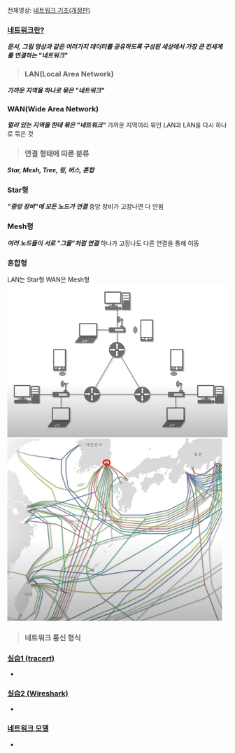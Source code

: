 전체영상: [네트워크 기초(개정판)](https://www.youtube.com/playlist?list=PL0d8NnikouEWcF1jJueLdjRIC4HsUlULi)

### [네트워크란?](https://youtu.be/Av9UFzl_wis?list=PL0d8NnikouEWcF1jJueLdjRIC4HsUlULi)

***문서, 그림 영상과 같은 여러가지 데이터를 공유하도록 구성된 세상에서 가장 큰 전세계를 연결하는 "네트워크"***
> ### LAN(Local Area Network)
***가까운 지역을 하나로 묶은 "네트워크"***
### WAN(Wide Area Network)
***멀리 있는 지역을 한데 묶은 "네트워크"***
가까운 지역끼리 묶인 LAN과 LAN을 다시 하나로 묶은 것

> ### 연결 형태에 따른 분류
***Star, Mesh, Tree, 링, 버스, 혼합***
### Star형
***"중앙 장비"에 모든 노드가 연결***
중앙 장비가 고장나면 다 안됨
### Mesh형
***여러 노드들이 서로 "그물"처럼 연결***
하나가 고장나도 다른 연결을 통해 이동
### 혼합형
LAN는 Star형
WAN은 Mesh형
![Alt text](image-1.png)
![Alt text](image.png)

> ### 네트워크 통신 형식


### [실습1 (tracert)](https://youtu.be/paJf7JbBWqY?list=PL0d8NnikouEWcF1jJueLdjRIC4HsUlULi)

- 

### [실습2 (Wireshark)](https://youtu.be/vBrQ3yzerMg?list=PL0d8NnikouEWcF1jJueLdjRIC4HsUlULi)

- 

### [네트워크 모델](https://youtu.be/y9nlT52SAcg?list=PL0d8NnikouEWcF1jJueLdjRIC4HsUlULi)

-